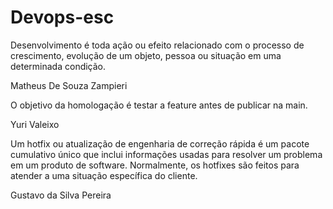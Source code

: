 # Devops-esc

Desenvolvimento é toda ação ou efeito relacionado com o processo de crescimento, evolução de um objeto, pessoa ou situação em uma determinada condição.

Matheus De Souza Zampieri

O objetivo da homologação é testar a feature antes de publicar na main.

Yuri Valeixo

Um hotfix ou atualização de engenharia de correção rápida é um pacote cumulativo único que inclui informações usadas para resolver um problema em um produto de software. Normalmente, os hotfixes são feitos para atender a uma situação específica do cliente.

Gustavo da Silva Pereira
